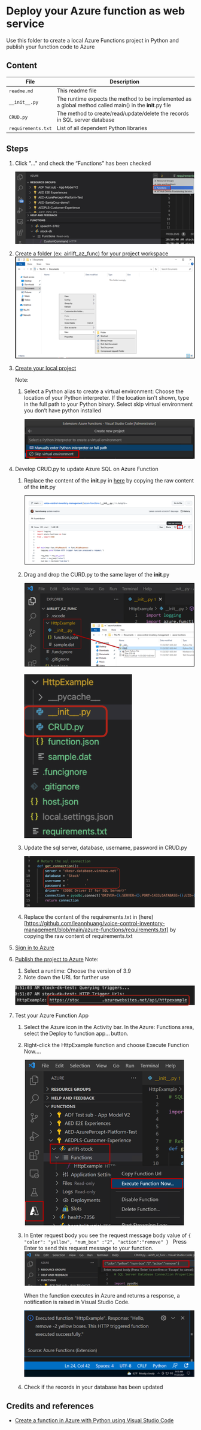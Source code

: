 # Deploy your Azure function as web service
Use this folder to create a local Azure Functions project in Python and publish your function code to Azure

## Content
| File             | Description                                                   |
|-------------------------|---------------------------------------------------------------|
| `readme.md`             | This readme file                                              |
| `__init__.py`    | The runtime expects the method to be implemented as a global method called main() in the __init__.py file |
| `CRUD.py`    | The method to create/read/update/delete the records in SQL server database |
| `requirements.txt`    | List of all dependent Python libraries |

## Steps
1. Click "..." and check the “Functions” has been checked 
   
   ![azure-function](../docs/images/azure-function.png)

2.  Create a folder (ex: airlift_az_func) for your project workspace
   ![create a folder](../docs/images/create-a-folder.png)

3. [Create your local project](https://docs.microsoft.com/en-us/azure/azure-functions/create-first-function-vs-code-python#create-an-azure-functions-project)
   
   Note: 
   1. Select a Python alias to create a virtual environment: Choose the location of your Python interpreter. If the location isn't shown, type in the full path to your Python binary. Select skip virtual environment you don’t have python installed
      
      ![skip virtual environment](../docs/images/skip-vir-env.png)

4. Develop CRUD.py to update Azure SQL on Azure Function
   1. Replace the content of the __init__.py in [here](https://github.com/leannhuang/voice-control-inventory-management/blob/main/azure-functions/__init__.py) by copying the raw content of the __init__.py 
      
      ![copy the raw content](../docs/images/copy-raw-content.png)

   2. Drag and drop the CURD.py to the same layer of the __init__.py

      ![drag and drop](../docs/images/drag-and-drop.png)

      ![azure-function-hierarchy](../docs/images/hierarchy.png)

   3. Update the sql server, database, username, password in CRUD.py

      ![CRUD-info](../docs/images/CRUD-info.png)

   4. Replace the content of the requirements.txt in (here)[https://github.com/leannhuang/voice-control-inventory-management/blob/main/azure-functions/requirements.txt] by copying the raw content of requirements.txt

5. [Sign in to Azure](https://docs.microsoft.com/en-us/azure/azure-functions/create-first-function-vs-code-python#sign-in-to-azure)
6. [Publish the project to Azure](https://docs.microsoft.com/en-us/azure/azure-functions/create-first-function-vs-code-python#publish-the-project-to-azure)
   Note:
      1. Select a runtime: Choose the version of 3.9 
      2. Note down the URL for further use
      
      ![azure-function-url](../docs/images/azure-function-url.png)

7. Test your Azure Function App
   1. Select the Azure icon in the Activity bar. In the Azure: Functions area, select the Deploy to function app... button.
   
   2. Right-click the HttpExample function and choose Execute Function Now....
   
      ![execute-function](../docs/images/execute-func.png)

   3. In Enter request body you see the request message body value of
            ```
            { "color": "yellow", "num_box" :"2", "action":"remove" } 
            ```
      Press Enter to send this request message to your function.
      ![enter-req-body](../docs/images/enter-req-body.png)
   
      When the function executes in Azure and returns a response, a notification is raised in Visual Studio Code.

      ![noticiation](../docs/images/notification.png)

   4. Check if the records in your database has been updated 


## Credits and references
- [Create a function in Azure with Python using Visual Studio Code](https://docs.microsoft.com/en-us/azure/azure-functions/create-first-function-vs-code-python#publish-the-project-to-azure) 

